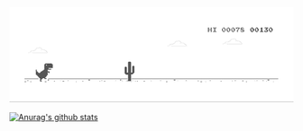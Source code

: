 <img src="https://github.com/Small-top/Small-top/blob/eda2afbbbec048efef9ee05618fa23be7f0cf641/dino.gif?raw=true" />
<p 对齐="左">
<a href="https://github.com/anuraghazra/github-readme-stats"><img alt="Anurag's github stats" src="https://zaincheung-github-readme-stats.vercel.app/api?username=ZainCheung&show_icons=true&theme=radical"/></a>
